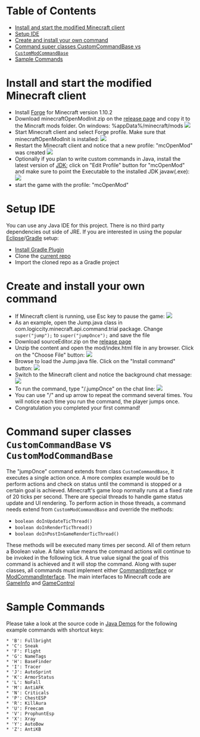 Table of Contents
=================

  * [Install and start the modified Minecraft client](#install-and-start-the-modified-minecraft-client)
  * [Setup IDE](#setup-ide)
  * [Create and install your own command](#create-and-install-your-own-command)
  * [Command super classes CustomCommandBase vs <code>CustomModCommandBase</code> ](#command-super-classes-customcommandbase-vs-custommodcommandbase)
  * [Sample Commands](#sample-commands)

# Install and start the modified Minecraft client
* Install [Forge](http://files.minecraftforge.net/maven/net/minecraftforge/forge/index_1.10.2.html) for Minecraft version 1.10.2
* Download minecraftOpenModInit.zip on the [release page](https://github.com/minecraftkids/minecraftOpenMod/releases) and copy it to the Mincraft mods folder. On windows: %appData%/minecraft/mods
![](https://raw.githubusercontent.com/minecraftkids/minecraftOpenMod/master/doc/tutorial/modFolderExplor.JPG)
* Start Minecraft client and select Forge profile. Make sure that minecraftOpenModInit is installed:
![](https://raw.githubusercontent.com/minecraftkids/minecraftOpenMod/master/doc/tutorial/InitModVerify.JPG)
* Restart the Minecraft client and notice that a new profile: "mcOpenMod" was created
![](https://raw.githubusercontent.com/minecraftkids/minecraftOpenMod/master/doc/tutorial/verifyModCreated.JPG)
* Optionally if you plan to write custom commands in Java, install the latest version of [JDK](http://www.oracle.com/technetwork/java/javase/downloads/jdk8-downloads-2133151.html); click on "Edit Profile" button for "mcOpenMod" and make sure to point the Executable to the installed JDK javaw(.exe):
![](https://raw.githubusercontent.com/minecraftkids/minecraftOpenMod/master/doc/tutorial/mcModProfile.JPG)
* start the game with the profile: "mcOpenMod"

# Setup IDE
You can use any Java IDE for this project. There is no third party dependencies out side of JRE. 
If you are interested in using the popular [Eclipse](https://eclipse.org/)/[Gradle](http://gradle.org/) setup:
* [Install Gradle Plugin](https://github.com/eclipse/buildship/blob/master/docs/user/Installation.md)
* Clone the [current repo](https://github.com/minecraftkids/minecraftOpenMod)
* Import the cloned repo as a Gradle project

# Create and install your own command
* If Minecraft client is running, use Esc key to pause the game:
![](https://raw.githubusercontent.com/minecraftkids/minecraftOpenMod/master/doc/tutorial/mcPaulsed.jpg)
* As an example, open the Jump.java class in com.logiccity.minecraft.api.command.trial package. Change `super("jump");` to `super("jumpOnce");` and save the file
* Download sourceEditor.zip on the [release page](../releases)
* Unzip the content and open the mod/index.html file in any browser. Click on the "Choose File" button:
![](https://raw.githubusercontent.com/minecraftkids/minecraftOpenMod/master/doc/tutorial/editorChooseFile.JPG)
* Browse to load the Jump.java file. Click on the "Install command" button:
![](https://raw.githubusercontent.com/minecraftkids/minecraftOpenMod/master/doc/tutorial/editorInstallJavaCmd.JPG)
* Switch to the Minecraft client and notice the background chat message:
![](https://raw.githubusercontent.com/minecraftkids/minecraftOpenMod/master/doc/tutorial/mcCommandLoaded.JPG)
* To run the command, type "/.jumpOnce" on the chat line:
![](https://raw.githubusercontent.com/minecraftkids/minecraftOpenMod/master/doc/tutorial/mcCmdInput.JPG)
* You can use "/" and up arrow to repeat the command several times. You will notice each time you run the command, the player jumps once. 
* Congratulation you completed your first command!

# Command super classes `CustomCommandBase` vs `CustomModCommandBase`

The "jumpOnce" command extends from class `CustomCommandBase`, it executes a single action once. A more complex example would be to perform actions and check on status until the command is stopped or a certain goal is achieved. Minecraft's game loop normally runs at a fixed rate of 20 ticks per second. There are special threads to handle game status update and UI rendering. To perform action in those threads, a command needs extend from `CustomModCommandBase` and override the methods:
* `boolean doInUpdateTicThread()`
* `boolean doInRenderTicThread()`
* `boolean doInPostInGameRenderTicThread()`

These methods will be executed many times per second. All of them return a Boolean value. A false value means the command actions will continue to be invoked in the following tick. A true value signal the goal of this command is achieved and it will stop the command. Along with super classes, all commands must implement either [CommandInterface](http://minecraftkids.github.io/minecraftOpenMod/com/logiccity/minecraft/api/CommandInterface.html) or [ModCommandInterface](http://minecraftkids.github.io/minecraftOpenMod/com/logiccity/minecraft/api/ModCommandInterface.html). The main interfaces to Minecraft code are [GameInfo](http://minecraftkids.github.io/minecraftOpenMod/com/logiccity/minecraft/api/GameInfo.html) and [GameControl](http://minecraftkids.github.io/minecraftOpenMod/com/logiccity/minecraft/api/GameControl.html)

# Sample Commands

Please take a look at the source code in [Java Demos](https://github.com/minecraftkids/minecraftOpenMod/tree/master/src/main/java/com/logiccity/minecraft/api/command/demo) for the following example commands with shortcut keys:

    * 'B': Fullbright
    * 'C': Sneak
    * 'F': Flight
    * 'G': NameTags
    * 'H': BaseFinder
    * 'I': Tracer
    * 'J': AutoSprint
    * 'K': ArmorStatus
    * 'L': NoFall
    * 'M': AntiAFK
    * 'N': Criticals
    * 'P': ChestESP
    * 'R': KillAura
    * 'U': Freecam
    * 'V': ProphuntEsp
    * 'X': Xray
    * 'Y': AutoBow
    * 'Z': AntiKB
    
    